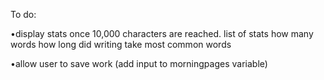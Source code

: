 To do:

•display stats once 10,000 characters are reached.
list of stats
    how many words
    how long did writing take
    most common words

•allow user to save work (add input to morningpages variable)
